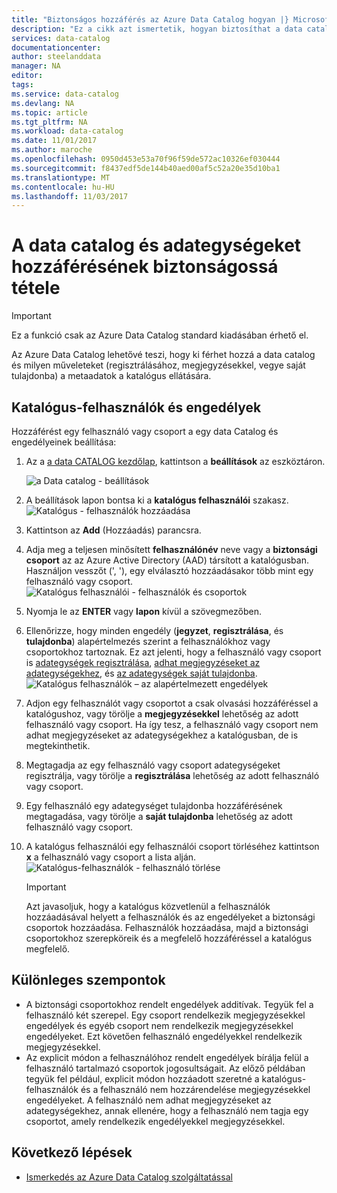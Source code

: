 ```yaml
---
title: "Biztonságos hozzáférés az Azure Data Catalog hogyan |} Microsoft Docs"
description: "Ez a cikk azt ismertetik, hogyan biztosíthat a data catalog és az adategységeket."
services: data-catalog
documentationcenter: 
author: steelanddata
manager: NA
editor: 
tags: 
ms.service: data-catalog
ms.devlang: NA
ms.topic: article
ms.tgt_pltfrm: NA
ms.workload: data-catalog
ms.date: 11/01/2017
ms.author: maroche
ms.openlocfilehash: 0950d453e53a70f96f59de572ac10326ef030444
ms.sourcegitcommit: f8437edf5de144b40aed00af5c52a20e35d10ba1
ms.translationtype: MT
ms.contentlocale: hu-HU
ms.lasthandoff: 11/03/2017
---
```

# <a name="how-to-secure-access-to-data-catalog-and-data-assets"></a>A data catalog és adategységeket hozzáférésének biztonságossá tétele
> [!IMPORTANT]
> Ez a funkció csak az Azure Data Catalog standard kiadásában érhető el.

Az Azure Data Catalog lehetővé teszi, hogy ki férhet hozzá a data catalog és milyen műveleteket (regisztrálásához, megjegyzésekkel, vegye saját tulajdonba) a metaadatok a katalógus ellátására. 

## <a name="catalog-users-and-permissions"></a>Katalógus-felhasználók és engedélyek
Hozzáférést egy felhasználó vagy csoport a egy data Catalog és engedélyeinek beállítása:

1. Az a [a data CATALOG kezdőlap](http://www.azuredatacatalog.com), kattintson a **beállítások** az eszköztáron.

    ![a Data catalog - beállítások](media/data-catalog-how-to-secure-catalog/data-catalog-settings.png)
2. A beállítások lapon bontsa ki a **katalógus felhasználói** szakasz.
    ![Katalógus - felhasználók hozzáadása](media/data-catalog-how-to-secure-catalog/data-catalog-add-button.png)
3. Kattintson az **Add** (Hozzáadás) parancsra.
4. Adja meg a teljesen minősített **felhasználónév** neve vagy a **biztonsági csoport** az az Azure Active Directory (AAD) társított a katalógusban. Használjon vesszőt (', '), egy elválasztó hozzáadásakor több mint egy felhasználó vagy csoport.
    ![Katalógus felhasználói - felhasználók és csoportok](media/data-catalog-how-to-secure-catalog/data-catalog-users-groups.png)
5. Nyomja le az **ENTER** vagy **lapon** kívül a szövegmezőben. 
6.  Ellenőrizze, hogy minden engedély (**jegyzet**, **regisztrálása**, és **tulajdonba**) alapértelmezés szerint a felhasználókhoz vagy csoportokhoz tartoznak. Ez azt jelenti, hogy a felhasználó vagy csoport is [adategységek regisztrálása]( data-catalog-how-to-register.md), [adhat megjegyzéseket az adategységekhez]( data-catalog-how-to-annotate.md), és [az adategységek saját tulajdonba]( data-catalog-how-to-manage.md). 
    ![Katalógus felhasználók – az alapértelmezett engedélyek](media/data-catalog-how-to-secure-catalog/data-catalog-default-permissions.png)
7.  Adjon egy felhasználót vagy csoportot a csak olvasási hozzáféréssel a katalógushoz, vagy törölje a **megjegyzésekkel** lehetőség az adott felhasználó vagy csoport. Ha így tesz, a felhasználó vagy csoport nem adhat megjegyzéseket az adategységekhez a katalógusban, de is megtekinthetik. 
8.  Megtagadja az egy felhasználó vagy csoport adategységeket regisztrálja, vagy törölje a **regisztrálása** lehetőség az adott felhasználó vagy csoport.
9.  Egy felhasználó egy adategységet tulajdonba hozzáférésének megtagadása, vagy törölje a **saját tulajdonba** lehetőség az adott felhasználó vagy csoport. 
10. A katalógus felhasználói egy felhasználói csoport törléséhez kattintson **x** a felhasználó vagy csoport a lista alján. 
    ![Katalógus-felhasználók - felhasználó törlése](media/data-catalog-how-to-secure-catalog/data-catalog-delete-user.png)

    > [!IMPORTANT]
    > Azt javasoljuk, hogy a katalógus közvetlenül a felhasználók hozzáadásával helyett a felhasználók és az engedélyeket a biztonsági csoportok hozzáadása. Felhasználók hozzáadása, majd a biztonsági csoportokhoz szerepköreik és a megfelelő hozzáféréssel a katalógus megfelelő.

## <a name="special-considerations"></a>Különleges szempontok

- A biztonsági csoportokhoz rendelt engedélyek additívak. Tegyük fel a felhasználó két szerepel. Egy csoport rendelkezik megjegyzésekkel engedélyek és egyéb csoport nem rendelkezik megjegyzésekkel engedélyeket. Ezt követően felhasználó engedélyekkel rendelkezik megjegyzésekkel. 
- Az explicit módon a felhasználóhoz rendelt engedélyek bírálja felül a felhasználó tartalmazó csoportok jogosultságait. Az előző példában tegyük fel például, explicit módon hozzáadott szeretné a katalógus-felhasználók és a felhasználó nem hozzárendelése megjegyzésekkel engedélyeket. A felhasználó nem adhat megjegyzéseket az adategységekhez, annak ellenére, hogy a felhasználó nem tagja egy csoportot, amely rendelkezik engedélyekkel megjegyzésekkel.

## <a name="next-steps"></a>Következő lépések
- [Ismerkedés az Azure Data Catalog szolgáltatással](data-catalog-get-started.md)

